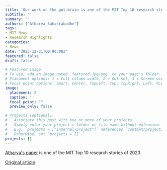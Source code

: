 ```yaml
---
title: 'Our work on the gut-brain is one of the MIT Top 10 research stories of 2023!'
subtitle: ''
summary: ''
authors: ["Atharva Sahasrabudhe"]
tags:
- MIT News
- Research Highlights
categories:
- News
date: "2023-12-21T00:00:00Z"
featured: false
draft: false

# Featured image
# To use, add an image named `featured.jpg/png` to your page's folder.
# Placement options: 1 = Full column width, 2 = Out-set, 3 = Screen-width
# Focal point options: Smart, Center, TopLeft, Top, TopRight, Left, Right, BottomLeft, Bottom, BottomRight
image:
  placement: 2
  caption: ''
  focal_point: ""
  preview_only: false

# Projects (optional).
#   Associate this post with one or more of your projects.
#   Simply enter your project's folder or file name without extension.
#   E.g. `projects = ["internal-project"]` references `content/project/deep-learning/index.md`.
#   Otherwise, set `projects = []`.
projects: []
---
```

[Atharva's paper](https://bioelectronics.mit.edu/publication/shahriari-2023-multifunctional/) is one of the MIT Top 10 research stories of 2023.

 [Original article](https://news.mit.edu/2023/mits-top-research-stories-1221)